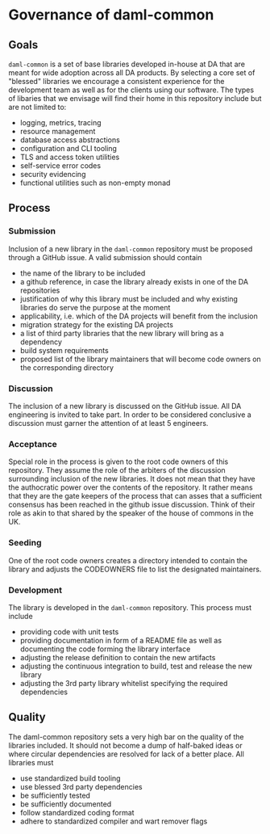 # Governance of daml-common

## Goals

`daml-common` is a set of base libraries developed in-house at DA that are meant for wide adoption across all DA products. By selecting a core set of "blessed" libraries we encourage a consistent experience for the development team as well as for the clients using our software. The types of libaries that we envisage will find their home in this repository include but are not limited to:

* logging, metrics, tracing
* resource management
* database access abstractions
* configuration and CLI tooling
* TLS and access token utilities
* self-service error codes
* security evidencing
* functional utilities such as non-empty monad

## Process

### Submission
Inclusion of a new library in the `daml-common` repository must be proposed through a GitHub issue. A valid submission should contain
* the name of the library to be included
* a github reference, in case the library already exists in one of the DA repositories
* justification of why this library must be included and why existing libraries do serve the purpose at the moment
* applicability, i.e. which of the DA projects will benefit from the inclusion
* migration strategy for the existing DA projects
* a list of third party libraries that the new library will bring as a dependency
* build system requirements
* proposed list of the library maintainers that will become code owners on the corresponding directory

### Discussion
The inclusion of a new library is discussed on the GitHub issue. All DA engineering is invited to take part. In order to be considered conclusive a discussion must garner the attention of at least 5 engineers.

### Acceptance
Special role in the process is given to the root code owners of this repository. They assume the role of the arbiters of the discussion surrounding inclusion of the new libraries. It does not mean that they have the authocratic power over the contents of the repository. It rather means that they are the gate keepers of the process that can asses that a sufficient consensus has been reached in the github issue discussion. Think of their role as akin to that shared by the speaker of the house of commons in the UK.

### Seeding
One of the root code owners creates a directory intended to contain the library and adjusts the CODEOWNERS file to list the designated maintainers.

### Development
The library is developed in the `daml-common` repository. This process must include
* providing code with unit tests
* providing documentation in form of a README file as well as documenting the code forming the library interface
* adjusting the release definition to contain the new artifacts
* adjusting the continuous integration to build, test and release the new library
* adjusting the 3rd party library whitelist specifying the required dependencies

## Quality

The daml-common repository sets a very high bar on the quality of the libraries included. It should not become a dump of half-baked ideas or where circular dependencies are resolved for lack of a better place. All libraries must
* use standardized build tooling
* use blessed 3rd party dependencies
* be sufficiently tested
* be sufficiently documented
* follow standardized coding format
* adhere to standardized compiler and wart remover flags
